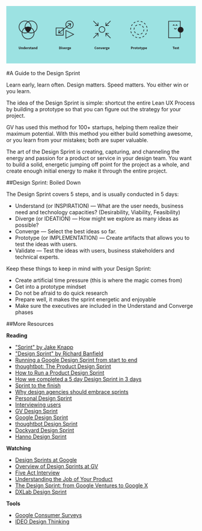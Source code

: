 ![Design Sprint](/images/design-sprint.png?raw=true "Design Sprint")

#A Guide to the Design Sprint

Learn early, learn often. Design matters. Speed matters. You either win or you learn.

The idea of the Design Sprint is simple: shortcut the entire Lean UX Process by building a prototype so that you can figure out the strategy for your project.

GV has used this method for 100+ startups, helping them realize their maximum potential. With this method you either build something awesome, or you learn from your mistakes; both are super valuable.

The art of the Design Sprint is creating, capturing, and channeling the energy and passion for a product or service in your design team. You want to build a solid, energetic jumping off point for the project as a whole, and create enough initial energy to make it through the entire project.

##Design Sprint: Boiled Down

The Design Sprint covers 5 steps, and is usually conducted in 5 days:

- Understand (or INSPIRATION) — What are the user needs, business need and technology capacities? (Desirability, Viability, Feasibility)
- Diverge (or IDEATION) — How might we explore as many ideas as possible?
- Converge — Select the best ideas so far.
- Prototype (or IMPLEMENTATION) — Create artifacts that allows you to test the ideas with users.
- Validate — Test the ideas with users, business stakeholders and technical experts.

Keep these things to keep in mind with your Design Sprint:

- Create artificial time pressure (this is where the magic comes from)
- Get into a prototype mindset
- Do not be afraid to do quick research
- Prepare well, it makes the sprint energetic and enjoyable
- Make sure the executives are included in the Understand and Converge phases


##More Resources

**Reading**
 
- ["Sprint" by Jake Knapp](http://goo.gl/tv77Tz)
- ["Design Sprint" by Richard Banfield](http://goo.gl/dqQ96p)
- [Running a Google Design Sprint from start to end](http://hackingui.com/design/design-sprint/)
- [thoughtbot: The Product Design Sprint](https://robots.thoughtbot.com/the-product-design-sprint)
- [How to Run a Product Design Sprint](http://www.tandemseven.com/blog/ux-agile-run-product-design-sprint/)
- [How we completed a 5 day Design Sprint in 3 days](http://blog.invisionapp.com/design-sprint/)
- [Sprint to the finish](https://medium.com/@gbeldam/sprint-to-the-finish-40bd9edba63e#.bxyueloge)
- [Why design agencies should embrace sprints](https://medium.com/@dburka/why-design-agencies-should-embrace-sprints-c5164a852178)
- [Personal Design Sprint](http://designsprints.com/design-sprint/)
- [Interviewing users](https://www.nngroup.com/articles/interviewing-users/)
- [GV Design Sprint](http://www.gv.com/sprint/)
- [Google Design Sprint](https://developers.google.com/design-sprint)
- [thoughtbot Design Sprint](https://github.com/thoughtbot/design-sprint)
- [Dockyard Design Sprint](https://dockyard.com/design-sprints)
- [Hanno Design Sprint](https://hanno.co/what-we-do/sprint/)

**Watching**

- [Design Sprints at Google](https://www.youtube.com/watch?v=137XnWlUTKY)
- [Overview of Design Sprints at GV](https://youtu.be/qvdO0G4uQgc)
- [Five Act Interview](https://www.youtube.com/watch?v=U9ZG19XTbd4&feature=youtu.be)
- [Understanding the Job of Your Product](https://www.youtube.com/watch?v=f84LymEs67Y)
- [The Design Sprint: from Google Ventures to Google X](https://www.youtube.com/v/aWQUSiOZ0x8?start=341&end=1442)
- [DXLab Design Sprint](https://vimeo.com/102282054)

**Tools**

- [Google Consumer Surveys](http://www.google.com/insights/consumersurveys/use_cases)
- [IDEO Design Thinking](http://www.designkit.org/)
